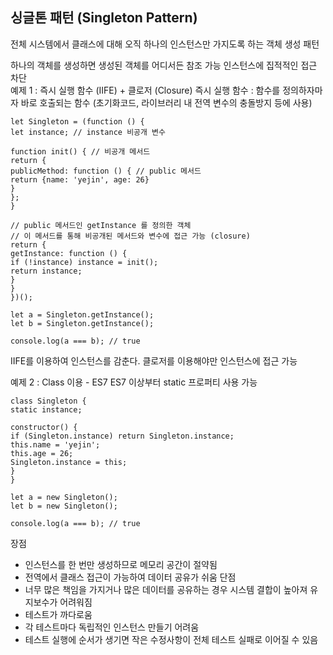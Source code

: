 <h2>싱글톤 패턴 (Singleton Pattern)</h2>

전체 시스템에서 클래스에 대해 오직 하나의 인스턴스만 가지도록 하는 객체 생성 패턴

하나의 객체를 생성하면 생성된 객체를 어디서든 참조 가능
인스턴스에 집적적인 접근 차단</br>
예제 1 : 즉시 실행 함수 (IIFE) + 클로저 (Closure)
즉시 실행 함수 : 함수를 정의하자마자 바로 호출되는 함수 (초기화코드, 라이브러리 내 전역 변수의 충돌방지 등에 사용)

```
let Singleton = (function () {
let instance; // instance 비공개 변수

function init() { // 비공개 메서드
return {
publicMethod: function () { // public 메서드
return {name: 'yejin', age: 26}
}
};
}

// public 메서드인 getInstance 를 정의한 객체
// 이 메서드를 통해 비공개된 메서드와 변수에 접근 가능 (closure)
return {
getInstance: function () {
if (!instance) instance = init();
return instance;
}
}
})();

let a = Singleton.getInstance();
let b = Singleton.getInstance();

console.log(a === b); // true
```

IIFE를 이용하여 인스턴스를 감춘다.
클로저를 이용해야만 인스턴스에 접근 가능</br>

예제 2 : Class 이용 - ES7
ES7 이상부터 static 프로퍼티 사용 가능

```
class Singleton {
static instance;

constructor() {
if (Singleton.instance) return Singleton.instance;
this.name = 'yejin';
this.age = 26;
Singleton.instance = this;
}
}

let a = new Singleton();
let b = new Singleton();

console.log(a === b); // true
```

장점

- 인스턴스를 한 번만 생성하므로 메모리 공간이 절약됨
- 전역에서 클래스 접근이 가능하여 데이터 공유가 쉬움
  단점
- 너무 많은 책임을 가지거나 많은 데이터를 공유하는 경우 시스템 결합이 높아져 유지보수가 어려워짐
- 테스트가 까다로움
- 각 테스트마다 독립적인 인스턴스 만들기 어려움
- 테스트 실행에 순서가 생기면 작은 수정사항이 전체 테스트 실패로 이어질 수 있음
